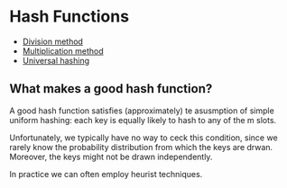 # Hash Functions

* [Division method](./division)
* [Multiplication method](./multiplication)
* [Universal hashing](./universal)

## What makes a good hash function?

A good hash function satisfies (approximately) te asusmption of simple uniform hashing: each key is equally likely to hash to any of the m slots.

Unfortunately, we typically have no way to ceck this condition, since we rarely know the probability distribution from which the keys are drwan. Moreover, the keys might not be drawn independently.

In practice we can often employ heurist techniques.
